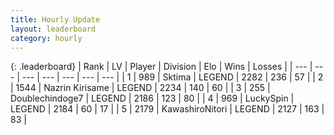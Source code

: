 ```yaml
---
title: Hourly Update
layout: leaderboard
category: hourly
---
```


{: .leaderboard}
| Rank | LV | Player | Division | Elo | Wins | Losses |
| --- | --- | --- | --- | --- | --- | --- |
| <span data-change="0">1</span> | 989 | <span title="ID: 353063">Sktima</span> | LEGEND | <span data-change="14">2282</span> | <span data-change="5">236</span> | <span data-change="0">57</span> |
| <span data-change="0">2</span> | 1544 | <span title="ID: 315148">Nazrin Kirisame</span> | LEGEND | <span data-change="0">2234</span> | <span data-change="0">140</span> | <span data-change="0">60</span> |
| <span data-change="0">3</span> | 255 | <span title="ID: 245040">Doublechindoge7</span> | LEGEND | <span data-change="0">2186</span> | <span data-change="0">123</span> | <span data-change="0">80</span> |
| <span data-change="0">4</span> | 969 | <span title="ID: 498412">LuckySpin</span> | LEGEND | <span data-change="0">2184</span> | <span data-change="0">60</span> | <span data-change="0">17</span> |
| <span data-change="0">5</span> | 2179 | <span title="ID: 164871">KawashiroNitori</span> | LEGEND | <span data-change="0">2127</span> | <span data-change="0">163</span> | <span data-change="0">83</span> |